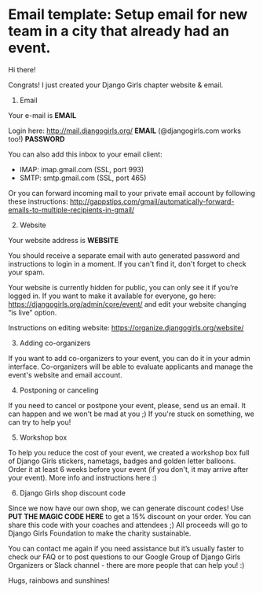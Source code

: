 # Email template: Setup email for new team in a city that already had an event.

Hi there!

Congrats! I just created your Django Girls chapter website & email.

1) Email

Your e-mail is **EMAIL**

Login here: http://mail.djangogirls.org/
**EMAIL** (@djangogirls.com works too!)
**PASSWORD**

You can also add this inbox to your email client:
- IMAP: imap.gmail.com (SSL, port 993)
- SMTP: smtp.gmail.com (SSL, port 465)

Or you can forward incoming mail to your private email account by following these instructions: http://gappstips.com/gmail/automatically-forward-emails-to-multiple-recipients-in-gmail/

2) Website

Your website address is **WEBSITE**

You should receive a separate email with auto generated password and instructions to login in a moment. If you can't find it, don't forget to check your spam.

Your website is currently hidden for public, you can only see it if you’re logged in. If you want to make it available for everyone, go here: https://djangogirls.org/admin/core/event/ and edit your website changing “is live” option.

Instructions on editing website: https://organize.djangogirls.org/website/

3) Adding co-organizers

If you want to add co-organizers to your event, you can do it in your admin interface. Co-organizers will be able to evaluate applicants and manage the event's website and email account.

4) Postponing or canceling

If you need to cancel or postpone your event, please, send us an email. It can happen and we won't be mad at you ;) If you're stuck on something, we can try to help you!

5) Workshop box

To help you reduce the cost of your event, we created a workshop box full of Django Girls stickers, nametags, badges and golden letter balloons. Order it at least 6 weeks before your event (if you don't, it may arrive after your event). More info and instructions here :)

6) Django Girls shop discount code

Since we now have our own shop, we can generate discount codes! Use **PUT THE MAGIC CODE HERE** to get a 15% discount on your order. You can share this code with your coaches and attendees ;) All proceeds will go to Django Girls Foundation to make the charity sustainable.

You can contact me again if you need assistance but it’s usually faster to check our FAQ or to post questions to our Google Group of Django Girls Organizers or Slack channel - there are more people that can help you! :)

Hugs, rainbows and sunshines!
